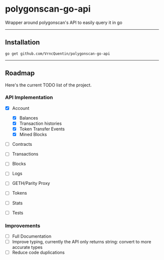 # polygonscan-go-api
Wrapper around polygonscan's API to easily query it in go

---
## Installation

`go get github.com/VrncQuentin/polygonscan-go-api`

---
## Roadmap
Here's the current TODO list of the project.

### API Implementation
- [x] Account
  - [x] Balances
  - [x] Transaction histories
  - [x] Token Transfer Events
  - [x] Mined Blocks
- [ ] Contracts
- [ ] Transactions
- [ ] Blocks
- [ ] Logs
- [ ] GETH/Parity Proxy
- [ ] Tokens
- [ ] Stats

- [ ] Tests

### Improvements

- [ ] Full Documentation
- [ ] Improve typing, currently the API only returns string: convert to more accurate types 
- [ ] Reduce code duplications
